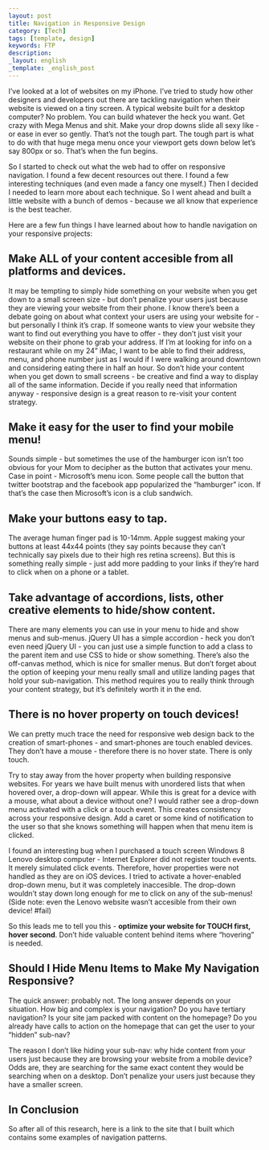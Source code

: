 ```yaml
---
layout: post
title: Navigation in Responsive Design
category: [Tech]
tags: [template, design]
keywords: FTP
description: 
_layout: english
_template: _english_post
---
```


I&#8217;ve looked  at a lot of websites on my iPhone. I&#8217;ve tried to study how other designers and developers out there are tackling navigation when their website is viewed on a tiny screen. A typical website built for a desktop computer? No problem. You can build whatever the heck you want. Get crazy with Mega Menus and shit. Make your drop downs slide all sexy like - or ease in ever so gently. That&#8217;s not the tough part. The tough part is what to do with that huge mega menu once your viewport gets down below let&#8217;s say 800px or so. That&#8217;s when the fun begins.

So I started to check out what the web had to offer on responsive navigation. I found a few decent resources out there. I found a few interesting techniques (and even made a fancy one myself.) Then I decided I needed to learn more about each technique. So I went ahead and built a little website with a bunch of demos - because we all know that experience is the best teacher.

Here are a few fun things I have learned about how to handle navigation on your responsive projects:

## Make ALL of your content accesible from all platforms and devices.

It may be tempting to simply hide something on your website when you get down to a small screen size - but don&#8217;t penalize your users just because they are viewing your website from their phone. I know there&#8217;s been a debate going on about what context your users are using your website for - but personally I think it&#8217;s crap. If someone wants to view your website they want to find out everything you have to offer - they don&#8217;t just visit your website on their phone to grab your address. If I&#8217;m at looking for info on a restaurant while on my 24&#8221; iMac, I want to be able to find their address, menu, and phone number just as I would if I were walking around downtown and considering eating there in half an hour.  So don&#8217;t hide your content when you get down to small screens - be creative and find a way to display all of the same information. Decide if you really need that information anyway - responsive design is a great reason to re-visit your content strategy.

## Make it easy for the user to find your mobile menu!

Sounds simple - but sometimes the use of the hamburger icon isn&#8217;t too obvious for your Mom to decipher as the button that activates your menu. Case in point - Microsoft&#8217;s menu icon. Some people call the button that twitter bootstrap and the facebook app popularized the &#8220;hamburger&#8221; icon. If that&#8217;s the case then Microsoft&#8217;s icon is a club sandwich.


## Make your buttons easy to tap.

The average human finger pad is 10-14mm. Apple suggest making your buttons at least 44x44 points (they say points because they can&#8217;t technically say pixels due to their high res retina screens). But this is something really simple - just add more padding to your links if they&#8217;re hard to click when on a phone or a tablet.

## Take advantage of accordions, lists, other creative elements to hide/show content.

There are many elements you can use in your menu to hide and show menus and sub-menus. jQuery UI has a simple accordion - heck you don&#8217;t even need jQuery UI - you can just use a simple function to add a class to the parent item and use CSS to hide or show something. There&#8217;s also the off-canvas method, which is nice for smaller menus. But don&#8217;t forget about the option of keeping your menu really small and utilize landing pages that hold your sub-navigation. This method requires you to really think through your content strategy, but it&#8217;s definitely worth it in the end.

## There is no hover property on touch devices!

We can pretty much trace the need for responsive web design back to the creation of smart-phones - and smart-phones are touch enabled devices. They don&#8217;t have a mouse - therefore there is no hover state. There is only touch.

Try to stay away from the hover property when building responsive websites. For years we have built menus with unordered lists that when hovered over, a drop-down will appear. While this is great for a device with a mouse, what about a device without one? I would rather see a drop-down menu activated with a click or a touch event. This creates consistency across your responsive design. Add a caret or some kind of notification to the user so that she knows something will happen when that menu item is clicked.

I found an interesting bug when I purchased a touch screen Windows 8 Lenovo desktop computer - Internet Explorer did not register touch events. It merely simulated click events. Therefore, hover properties were not handled as they are on iOS devices. I tried to activate a hover-enabled drop-down menu, but it was completely inaccesible. The drop-down wouldn&#8217;t stay down long enough for me to click on any of the sub-menus! (Side note: even the Lenovo website wasn&#8217;t accesible from their own device! #fail)

So this leads me to tell you this - **optimize your website for TOUCH first, hover second**. Don&#8217;t hide valuable content behind items where &#8220;hovering&#8221; is needed.


## Should I Hide Menu Items to Make My Navigation Responsive?

The quick answer: probably not. The long answer depends on your situation. How big and complex is your navigation? Do you have tertiary navigation? Is your site jam packed with content on the homepage? Do you already have calls to action on the homepage that can get the user to your &#8220;hidden&#8221; sub-nav?

The reason I don&#8217;t like hiding your sub-nav: why hide content from your users just because they are browsing your website from a mobile device? Odds are, they are searching for the same exact content they would be searching when on a desktop. Don&#8217;t penalize your users just because they have a smaller screen.

## In Conclusion

So after all of this research, here is a link to the site that I built which contains some examples of navigation patterns.

